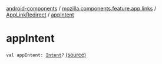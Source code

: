 [android-components](../../index.md) / [mozilla.components.feature.app.links](../index.md) / [AppLinkRedirect](index.md) / [appIntent](./app-intent.md)

# appIntent

`val appIntent: `[`Intent`](https://developer.android.com/reference/android/content/Intent.html)`?` [(source)](https://github.com/mozilla-mobile/android-components/blob/master/components/feature/app-links/src/main/java/mozilla/components/feature/app/links/AppLinkRedirect.kt#L15)